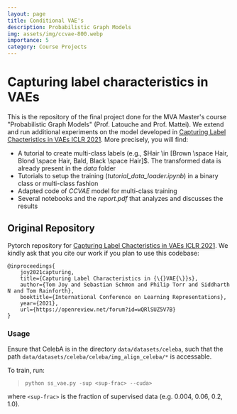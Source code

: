 ```yaml
---
layout: page
title: Conditional VAE's
description: Probabilistic Graph Models
img: assets/img/ccvae-800.webp
importance: 5
category: Course Projects
---
```


# Capturing label characteristics in VAEs

This is the repository of the  final project done for the MVA Master's course "Probabilistic Graph Models" (Prof. Latouche and Prof. Mattei). We extend and run additional experiments on the model developed in [Capturing Label Chacteristics in VAEs ICLR 2021](https://openreview.net/pdf?id=wQRlSUZ5V7B). More precisely, you will find:
- A tutorial to create multi-class labels (e.g., $Hair \in [Brown \space Hair, Blond \space Hair, Bald, Black \space Hair]$. The transformed data is already present in the *data* folder
- Tutorials to setup the training (*tutorial\_data\_loader.ipynb*) in a binary class or multi-class fashion
- Adapted code of *CCVAE* model for multi-class training
- Several notebooks and the *report.pdf* that analyzes and discusses the results

## Original Repository

Pytorch repository for [Capturing Label Chacteristics in VAEs ICLR 2021](https://openreview.net/pdf?id=wQRlSUZ5V7B).  We kindly ask that you cite our work if you plan to use this codebase:

    @inproceedings{
        joy2021capturing,
        title={Capturing Label Characteristics in {\{}VAE{\}}s},
        author={Tom Joy and Sebastian Schmon and Philip Torr and Siddharth N and Tom Rainforth},
        booktitle={International Conference on Learning Representations},
        year={2021},
        url={https://openreview.net/forum?id=wQRlSUZ5V7B}
    }

 ### Usage

 Ensure that CelebA is in the directory `data/datasets/celeba`, such that the path `data/datasets/celeba/celeba/img_align_celeba/*` is accessable. 

 To train, run:

>   `python ss_vae.py -sup <sup-frac> --cuda>`

where `<sup-frac>` is the fraction of supervised data (e.g. 0.004, 0.06, 0.2, 1.0).